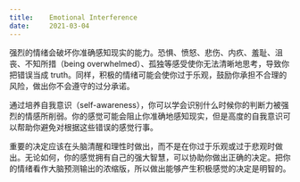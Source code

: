 ```yaml
---
title:    Emotional Interference
date:     2021-03-04
---
```


强烈的情绪会破坏你准确感知现实的能力。恐惧、愤怒、悲伤、内疚、羞耻、沮丧、不知所措（being overwhelmed）、孤独等感受使你无法清晰地思考，导致你把错误当成 truth。同样，积极的情绪可能会使你过于乐观，鼓励你承担不合理的风险，做出你不会遵守的过分承诺。

通过培养自我意识（self-awareness），你可以学会识别什么时候你的判断力被强烈的情感所削弱。你的感觉可能会阻止你准确地感知现实，但是高度的自我意识可以帮助你避免对根据这些错误的感觉行事。

重要的决定应该在头脑清醒和理性时做出，而不是在你过于乐观或过于悲观时做出。无论如何，你的感觉拥有自己的强大智慧，可以协助你做出正确的决定。把你的情绪看作大脑预测输出的浓缩版，所以做出能够产生积极感觉的决定是明智的。

